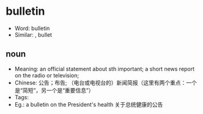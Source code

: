 # bulletin

- Word: bulletin
- Similar: , bullet

## noun

- Meaning: an official statement about sth important; a short news report on the radio or television;
- Chinese: 公告；布告; （电台或电视台的）新闻简报（这里有两个重点：一个是“简短”，另一个是“重要信息”）
- Tags: 
- Eg.: a bulletin on the President's health 关于总统健康的公告

